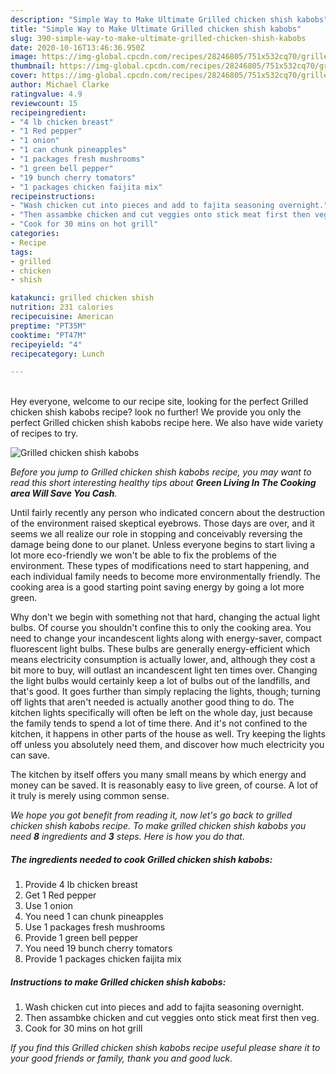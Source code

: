 ```yaml
---
description: "Simple Way to Make Ultimate Grilled chicken shish kabobs"
title: "Simple Way to Make Ultimate Grilled chicken shish kabobs"
slug: 390-simple-way-to-make-ultimate-grilled-chicken-shish-kabobs
date: 2020-10-16T13:46:36.950Z
image: https://img-global.cpcdn.com/recipes/28246805/751x532cq70/grilled-chicken-shish-kabobs-recipe-main-photo.jpg
thumbnail: https://img-global.cpcdn.com/recipes/28246805/751x532cq70/grilled-chicken-shish-kabobs-recipe-main-photo.jpg
cover: https://img-global.cpcdn.com/recipes/28246805/751x532cq70/grilled-chicken-shish-kabobs-recipe-main-photo.jpg
author: Michael Clarke
ratingvalue: 4.9
reviewcount: 15
recipeingredient:
- "4 lb chicken breast"
- "1 Red pepper"
- "1 onion"
- "1 can chunk pineapples"
- "1 packages fresh mushrooms"
- "1 green bell pepper"
- "19 bunch cherry tomators"
- "1 packages chicken faijita mix"
recipeinstructions:
- "Wash chicken cut into pieces and add to fajita seasoning overnight."
- "Then assambke chicken and cut veggies onto stick meat first then veg."
- "Cook for 30 mins on hot grill"
categories:
- Recipe
tags:
- grilled
- chicken
- shish

katakunci: grilled chicken shish 
nutrition: 231 calories
recipecuisine: American
preptime: "PT35M"
cooktime: "PT47M"
recipeyield: "4"
recipecategory: Lunch

---
```

<br>
Hey everyone, welcome to our recipe site, looking for the perfect Grilled chicken shish kabobs recipe? look no further! We provide you only the perfect Grilled chicken shish kabobs recipe here. We also have wide variety of recipes to try.
<br>


![Grilled chicken shish kabobs](https://img-global.cpcdn.com/recipes/28246805/751x532cq70/grilled-chicken-shish-kabobs-recipe-main-photo.jpg)

<i>Before you jump to Grilled chicken shish kabobs recipe, you may want to read this short interesting healthy tips about 
<strong>Green Living In The Cooking area Will Save You Cash</strong>.</i>
</br>

Until fairly recently any person who indicated concern about the destruction of the environment raised skeptical eyebrows. Those days are over, and it seems we all realize our role in stopping and conceivably reversing the damage being done to our planet. Unless everyone begins to start living a lot more eco-friendly we won't be able to fix the problems of the environment. These types of modifications need to start happening, and each individual family needs to become more environmentally friendly. The cooking area is a good starting point saving energy by going a lot more green.

Why don't we begin with something not that hard, changing the actual light bulbs. Of course you shouldn't confine this to only the cooking area. You need to change your incandescent lights along with energy-saver, compact fluorescent light bulbs. These bulbs are generally energy-efficient which means electricity consumption is actually lower, and, although they cost a bit more to buy, will outlast an incandescent light ten times over. Changing the light bulbs would certainly keep a lot of bulbs out of the landfills, and that's good. It goes further than simply replacing the lights, though; turning off lights that aren't needed is actually another good thing to do. The kitchen lights specifically will often be left on the whole day, just because the family tends to spend a lot of time there. And it's not confined to the kitchen, it happens in other parts of the house as well. Try keeping the lights off unless you absolutely need them, and discover how much electricity you can save.

The kitchen by itself offers you many small means by which energy and money can be saved. It is reasonably easy to live green, of course. A lot of it truly is merely using common sense.


<i>We hope you got benefit from reading it, now let's go back to grilled chicken shish kabobs recipe. To make grilled chicken shish kabobs you need <strong>8</strong> ingredients and <strong>3</strong> steps. Here is how you do that.
</i>

##### The ingredients needed to cook Grilled chicken shish kabobs:

1. Provide 4 lb chicken breast
1. Get 1 Red pepper
1. Use 1 onion
1. You need 1 can chunk pineapples
1. Use 1 packages fresh mushrooms
1. Provide 1 green bell pepper
1. You need 19 bunch cherry tomators
1. Provide 1 packages chicken faijita mix


##### Instructions to make Grilled chicken shish kabobs:

1. Wash chicken cut into pieces and add to fajita seasoning overnight.
1. Then assambke chicken and cut veggies onto stick meat first then veg.
1. Cook for 30 mins on hot grill


<i>If you find this Grilled chicken shish kabobs recipe useful please share it to your good friends or family, thank you and good luck.</i>
